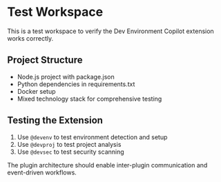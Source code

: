 # Test Workspace

This is a test workspace to verify the Dev Environment Copilot extension works correctly.

## Project Structure
- Node.js project with package.json
- Python dependencies in requirements.txt
- Docker setup
- Mixed technology stack for comprehensive testing

## Testing the Extension

1. Use `@devenv` to test environment detection and setup
2. Use `@devproj` to test project analysis  
3. Use `@devsec` to test security scanning

The plugin architecture should enable inter-plugin communication and event-driven workflows.
